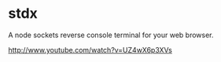 # stdx

A node sockets reverse console terminal for your web browser.

http://www.youtube.com/watch?v=UZ4wX6p3XVs
